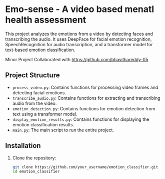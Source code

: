 # Emo-sense - A video based menatl health assessment

This project analyzes the emotions from a video by detecting faces and transcribing the audio. It uses DeepFace for facial emotion recognition, SpeechRecognition for audio transcription, and a transformer model for text-based emotion classification.

Minor Project Collaborated with https://github.com/bhavithareddy-05
## Project Structure

- `process_video.py`: Contains functions for processing video frames and detecting facial emotions.
- `transcribe_audio.py`: Contains functions for extracting and transcribing audio from the video.
- `emotion_detection.py`: Contains functions for emotion detection from text using a transformer model.
- `display_emotion_results.py`: Contains functions for displaying the emotion classification results.
- `main.py`: The main script to run the entire project.

## Installation

1. Clone the repository:
   ```sh
   git clone https://github.com/your_username/emotion_classifier.git
   cd emotion_classifier
